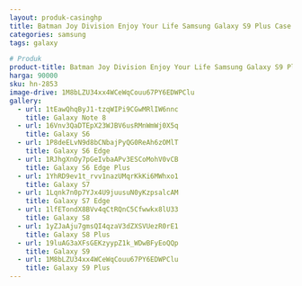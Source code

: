 ```yaml
---
layout: produk-casinghp
title: Batman Joy Division Enjoy Your Life Samsung Galaxy S9 Plus Case
categories: samsung
tags: galaxy

# Produk
product-title: Batman Joy Division Enjoy Your Life Samsung Galaxy S9 Plus Case
harga: 90000
sku: hn-2853
image-drive: 1M8bLZU34xx4WCeWqCouu67PY6EDWPClu
gallery:
  - url: 1tEawQhqByJ1-tzqWIPi9CGwMRlIW6nnc
    title: Galaxy Note 8
  - url: 16Vnv3QaDTEpX23WJBV6usRMnWmWj0X5q
    title: Galaxy S6
  - url: 1P8deELvN9d8bCNbajPyQG0ReAh6zOMlT
    title: Galaxy S6 Edge
  - url: 1RJhgXnOy7pGeIvbaAPv3ESCoMohV0vCB
    title: Galaxy S6 Edge Plus
  - url: 1YhRD9ev1t_rvv1nazUMqrKkKi6MWhxo1
    title: Galaxy S7
  - url: 1Lqnk7n0p7YJx4U9juusuN0yKzpsalcAM
    title: Galaxy S7 Edge
  - url: 1lfETondX8BVv4qCtRQnC5Cfwwkx8lU33
    title: Galaxy S8
  - url: 1yZJaAju7gmsQI4qzaV3dZXSVUezR0rE1
    title: Galaxy S8 Plus
  - url: 19luAG3aXFsGEKzyypZ1k_WDwBFyEoQQp
    title: Galaxy S9
  - url: 1M8bLZU34xx4WCeWqCouu67PY6EDWPClu
    title: Galaxy S9 Plus
---
```


